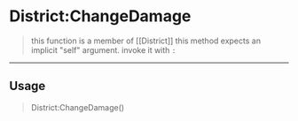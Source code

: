 # District:ChangeDamage
> this function is a member of [[District]]
> this method expects an implicit "self" argument. invoke it with `:`
-----
## Usage
> District:ChangeDamage()
